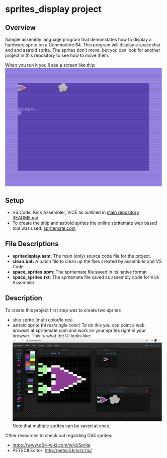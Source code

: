 # sprites_display project

## Overview
Sample assembly language program that demonstates how to display a hardware sprite on a Commodore 64.  This program will display a spaceship and and astroid sprite.  The sprites don't move, but you can look for another project in this repository to see how to move them.  

When you run it you'll see a screen like this:
![displaysprites screen output](images/sprites_display_output.png)

## Setup
- VS Code, Kick Assembler, VICE as outlined in [main repository README.md](../README.md)
- To create the ship and astroid sprites the online spritemate web based tool was used: [spritemate.com](spritemate.com)

## File Descriptions
- **spritedisplay.asm:** The main (only) source code file for the project.
- **clean.bat:** A batch file to clean up the files created by assembler and VS Code
- **space_sprites.spm:** The spritemate file saved in its native format
- **space_sprites.txt:** The spritemate file saved as assembly code for Kick Assembler

## Description
To create this project first step was to create two sprites
- ship sprite (multi color/lo res)
- astroid sprite (hi res/single color)
To do this you can point a web browser at spritemate.com and work on your sprites right in your browser.  This is what the UI looks like:
![spritemate screen](images/sprites_display_spritemate_screen.jpg)
Note that multiple sprites can be saved at once.

Other resources to check out regarding C64 sprites:
- https://www.c64-wiki.com/wiki/Sprite
- PETSCII Editor: http://petscii.krissz.hu/


